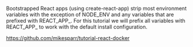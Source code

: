 Bootstrapped React apps (using create-react-app) strip most environment variables with the exception of NODE_ENV and any variables that are prefixed with REACT_APP_<your var>. For this tutorial we will prefix all variables with REACT_APP_ to work with the default install configuration.

https://github.com/mikesparr/tutorial-react-docker